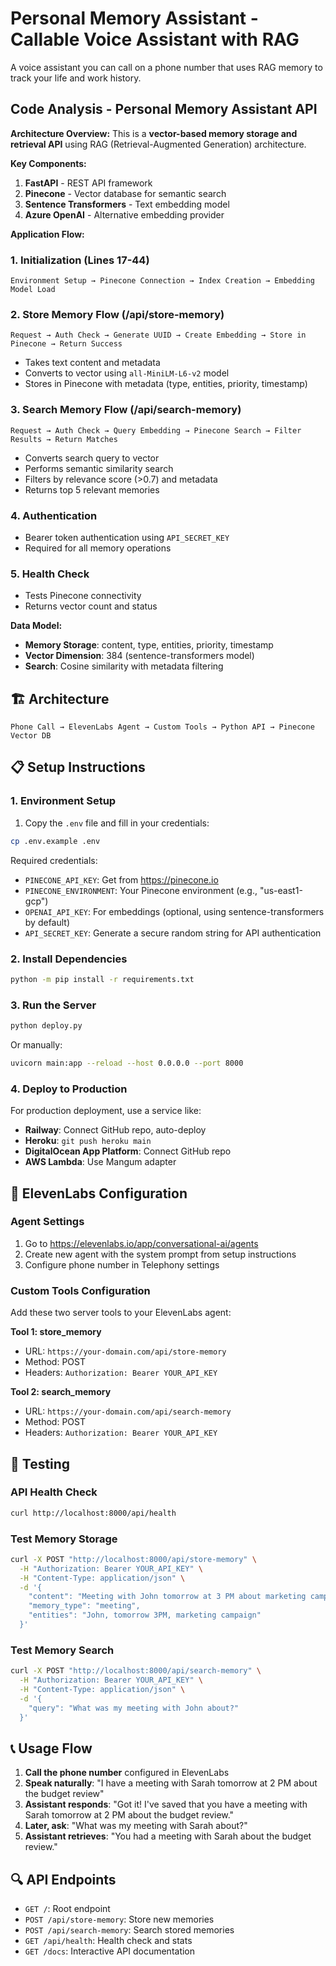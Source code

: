 # Personal Memory Assistant - Callable Voice Assistant with RAG

A voice assistant you can call on a phone number that uses RAG memory to track your life and work history.

## Code Analysis - Personal Memory Assistant API

**Architecture Overview:**
This is a **vector-based memory storage and retrieval API** using RAG (Retrieval-Augmented Generation) architecture.

**Key Components:**
1. **FastAPI** - REST API framework
2. **Pinecone** - Vector database for semantic search
3. **Sentence Transformers** - Text embedding model
4. **Azure OpenAI** - Alternative embedding provider

**Application Flow:**

### 1. **Initialization (Lines 17-44)**
```
Environment Setup → Pinecone Connection → Index Creation → Embedding Model Load
```

### 2. **Store Memory Flow (/api/store-memory)**
```
Request → Auth Check → Generate UUID → Create Embedding → Store in Pinecone → Return Success
```
- Takes text content and metadata
- Converts to vector using `all-MiniLM-L6-v2` model
- Stores in Pinecone with metadata (type, entities, priority, timestamp)

### 3. **Search Memory Flow (/api/search-memory)**
```
Request → Auth Check → Query Embedding → Pinecone Search → Filter Results → Return Matches
```
- Converts search query to vector
- Performs semantic similarity search
- Filters by relevance score (>0.7) and metadata
- Returns top 5 relevant memories

### 4. **Authentication**
- Bearer token authentication using `API_SECRET_KEY`
- Required for all memory operations

### 5. **Health Check**
- Tests Pinecone connectivity
- Returns vector count and status

**Data Model:**
- **Memory Storage**: content, type, entities, priority, timestamp
- **Vector Dimension**: 384 (sentence-transformers model)
- **Search**: Cosine similarity with metadata filtering

## 🏗️ Architecture

```
Phone Call → ElevenLabs Agent → Custom Tools → Python API → Pinecone Vector DB
```

## 📋 Setup Instructions

### 1. Environment Setup

1. Copy the `.env` file and fill in your credentials:
```bash
cp .env.example .env
```

Required credentials:
- `PINECONE_API_KEY`: Get from https://pinecone.io
- `PINECONE_ENVIRONMENT`: Your Pinecone environment (e.g., "us-east1-gcp")
- `OPENAI_API_KEY`: For embeddings (optional, using sentence-transformers by default)
- `API_SECRET_KEY`: Generate a secure random string for API authentication

### 2. Install Dependencies

```bash
python -m pip install -r requirements.txt
```

### 3. Run the Server

```bash
python deploy.py
```

Or manually:
```bash
uvicorn main:app --reload --host 0.0.0.0 --port 8000
```

### 4. Deploy to Production

For production deployment, use a service like:
- **Railway**: Connect GitHub repo, auto-deploy
- **Heroku**: `git push heroku main`
- **DigitalOcean App Platform**: Connect GitHub repo
- **AWS Lambda**: Use Mangum adapter

## 🔧 ElevenLabs Configuration

### Agent Settings
1. Go to https://elevenlabs.io/app/conversational-ai/agents
2. Create new agent with the system prompt from setup instructions
3. Configure phone number in Telephony settings

### Custom Tools Configuration
Add these two server tools to your ElevenLabs agent:

**Tool 1: store_memory**
- URL: `https://your-domain.com/api/store-memory`
- Method: POST
- Headers: `Authorization: Bearer YOUR_API_KEY`

**Tool 2: search_memory** 
- URL: `https://your-domain.com/api/search-memory`
- Method: POST
- Headers: `Authorization: Bearer YOUR_API_KEY`

## 🧪 Testing

### API Health Check
```bash
curl http://localhost:8000/api/health
```

### Test Memory Storage
```bash
curl -X POST "http://localhost:8000/api/store-memory" \
  -H "Authorization: Bearer YOUR_API_KEY" \
  -H "Content-Type: application/json" \
  -d '{
    "content": "Meeting with John tomorrow at 3 PM about marketing campaign",
    "memory_type": "meeting",
    "entities": "John, tomorrow 3PM, marketing campaign"
  }'
```

### Test Memory Search
```bash
curl -X POST "http://localhost:8000/api/search-memory" \
  -H "Authorization: Bearer YOUR_API_KEY" \
  -H "Content-Type: application/json" \
  -d '{
    "query": "What was my meeting with John about?"
  }'
```

## 📞 Usage Flow

1. **Call the phone number** configured in ElevenLabs
2. **Speak naturally**: "I have a meeting with Sarah tomorrow at 2 PM about the budget review"
3. **Assistant responds**: "Got it! I've saved that you have a meeting with Sarah tomorrow at 2 PM about the budget review."
4. **Later, ask**: "What was my meeting with Sarah about?"
5. **Assistant retrieves**: "You had a meeting with Sarah about the budget review."

## 🔍 API Endpoints

- `GET /`: Root endpoint
- `POST /api/store-memory`: Store new memories
- `POST /api/search-memory`: Search stored memories  
- `GET /api/health`: Health check and stats
- `GET /docs`: Interactive API documentation
